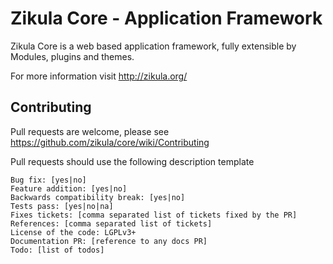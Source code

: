 Zikula Core - Application Framework
===================================

Zikula Core is a web based application framework, fully extensible by
Modules, plugins and themes.

For more information visit http://zikula.org/

Contributing
------------

Pull requests are welcome, please see https://github.com/zikula/core/wiki/Contributing

Pull requests should use the following description template

    Bug fix: [yes|no]
    Feature addition: [yes|no]
    Backwards compatibility break: [yes|no]
    Tests pass: [yes|no|na]
    Fixes tickets: [comma separated list of tickets fixed by the PR]
    References: [comma separated list of tickets]
    License of the code: LGPLv3+
    Documentation PR: [reference to any docs PR]
    Todo: [list of todos]

